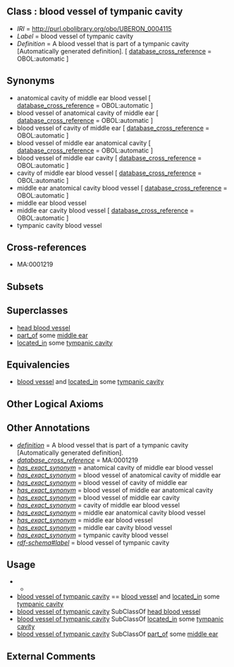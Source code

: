 
## Class : blood vessel of tympanic cavity

 * *IRI* = http://purl.obolibrary.org/obo/UBERON_0004115
 * *Label* = blood vessel of tympanic cavity
 * *Definition* = A blood vessel that is part of a tympanic cavity [Automatically generated definition]. [ [database_cross_reference](../../ef/oboInOwl#hasDbXref.md) = OBOL:automatic ]

## Synonyms

 * anatomical cavity of middle ear blood vessel [ [database_cross_reference](../../ef/oboInOwl#hasDbXref.md) = OBOL:automatic ]
 * blood vessel of anatomical cavity of middle ear [ [database_cross_reference](../../ef/oboInOwl#hasDbXref.md) = OBOL:automatic ]
 * blood vessel of cavity of middle ear [ [database_cross_reference](../../ef/oboInOwl#hasDbXref.md) = OBOL:automatic ]
 * blood vessel of middle ear anatomical cavity [ [database_cross_reference](../../ef/oboInOwl#hasDbXref.md) = OBOL:automatic ]
 * blood vessel of middle ear cavity [ [database_cross_reference](../../ef/oboInOwl#hasDbXref.md) = OBOL:automatic ]
 * cavity of middle ear blood vessel [ [database_cross_reference](../../ef/oboInOwl#hasDbXref.md) = OBOL:automatic ]
 * middle ear anatomical cavity blood vessel [ [database_cross_reference](../../ef/oboInOwl#hasDbXref.md) = OBOL:automatic ]
 * middle ear blood vessel
 * middle ear cavity blood vessel [ [database_cross_reference](../../ef/oboInOwl#hasDbXref.md) = OBOL:automatic ]
 * tympanic cavity blood vessel

## Cross-references

 * MA:0001219

## Subsets


## Superclasses

 * [head blood vessel](../../UBERON/96/UBERON_0003496.md)
 * [part_of](../../BFO/50/BFO_0000050.md) some [middle ear](../../UBERON/56/UBERON_0001756.md)
 * [located_in](../../RO/25/RO_0001025.md) some [tympanic cavity](../../UBERON/14/UBERON_0004114.md)

## Equivalencies

 * [blood vessel](../../UBERON/81/UBERON_0001981.md) and [located_in](../../RO/25/RO_0001025.md) some [tympanic cavity](../../UBERON/14/UBERON_0004114.md)

## Other Logical Axioms


## Other Annotations

 * *[definition](../../IAO/15/IAO_0000115.md)* = A blood vessel that is part of a tympanic cavity [Automatically generated definition].
 * *[database_cross_reference](../../ef/oboInOwl#hasDbXref.md)* = MA:0001219
 * *[has_exact_synonym](../../ym/oboInOwl#hasExactSynonym.md)* = anatomical cavity of middle ear blood vessel
 * *[has_exact_synonym](../../ym/oboInOwl#hasExactSynonym.md)* = blood vessel of anatomical cavity of middle ear
 * *[has_exact_synonym](../../ym/oboInOwl#hasExactSynonym.md)* = blood vessel of cavity of middle ear
 * *[has_exact_synonym](../../ym/oboInOwl#hasExactSynonym.md)* = blood vessel of middle ear anatomical cavity
 * *[has_exact_synonym](../../ym/oboInOwl#hasExactSynonym.md)* = blood vessel of middle ear cavity
 * *[has_exact_synonym](../../ym/oboInOwl#hasExactSynonym.md)* = cavity of middle ear blood vessel
 * *[has_exact_synonym](../../ym/oboInOwl#hasExactSynonym.md)* = middle ear anatomical cavity blood vessel
 * *[has_exact_synonym](../../ym/oboInOwl#hasExactSynonym.md)* = middle ear blood vessel
 * *[has_exact_synonym](../../ym/oboInOwl#hasExactSynonym.md)* = middle ear cavity blood vessel
 * *[has_exact_synonym](../../ym/oboInOwl#hasExactSynonym.md)* = tympanic cavity blood vessel
 * *[rdf-schema#label](../../el/rdf-schema#label.md)* = blood vessel of tympanic cavity

## Usage

 * -
 * [blood vessel of tympanic cavity](../../UBERON/15/UBERON_0004115.md) == [blood vessel](../../UBERON/81/UBERON_0001981.md) and [located_in](../../RO/25/RO_0001025.md) some [tympanic cavity](../../UBERON/14/UBERON_0004114.md)
 * [blood vessel of tympanic cavity](../../UBERON/15/UBERON_0004115.md) SubClassOf [head blood vessel](../../UBERON/96/UBERON_0003496.md)
 * [blood vessel of tympanic cavity](../../UBERON/15/UBERON_0004115.md) SubClassOf [located_in](../../RO/25/RO_0001025.md) some [tympanic cavity](../../UBERON/14/UBERON_0004114.md)
 * [blood vessel of tympanic cavity](../../UBERON/15/UBERON_0004115.md) SubClassOf [part_of](../../BFO/50/BFO_0000050.md) some [middle ear](../../UBERON/56/UBERON_0001756.md)

## External Comments

